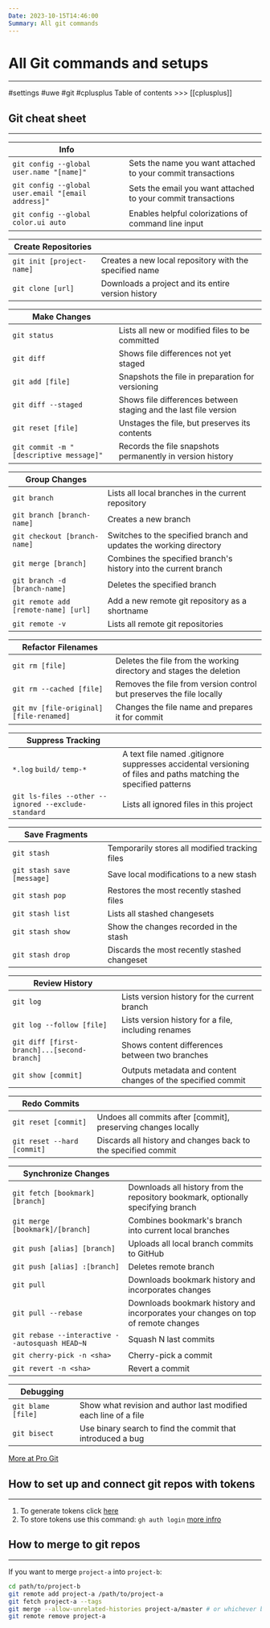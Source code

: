 ```yaml
---
Date: 2023-10-15T14:46:00
Summary: All git commands
---
```

# All Git commands and setups
---
#settings #uwe #git #cplusplus 
Table of contents >>> [[cplusplus]]

## Git cheat sheet
---

|Info   |   |
|---|---|
|`git config --global user.name "[name]"`|Sets the name you want attached to your commit transactions|
|`git config --global user.email "[email address]"`|Sets the email you want attached to your commit transactions|
|`git config --global color.ui auto`|Enables helpful colorizations of command line input|

|Create Repositories   |   |
|---|---|
|`git init [project-name]`|Creates a new local repository with the specified name|
|`git clone [url]`|Downloads a project and its entire version history|

|Make Changes   |   |
|---|---|
|`git status`|Lists all new or modified files to be committed|
|`git diff`|Shows file differences not yet staged|
|`git add [file]`|Snapshots the file in preparation for versioning|
|`git diff --staged`|Shows file differences between staging and the last file version|
|`git reset [file]`|Unstages the file, but preserves its contents|
|`git commit -m "[descriptive message]"`|Records the file snapshots permanently in version history|

|Group Changes   |   |
|---|---|
|`git branch`|Lists all local branches in the current repository|
|`git branch [branch-name]`|Creates a new branch|
|`git checkout [branch-name]`|Switches to the specified branch and updates the working directory|
|`git merge [branch]`|Combines the specified branch's history into the current branch|
|`git branch -d [branch-name]`|Deletes the specified branch|
|`git remote add [remote-name] [url]`|Add a new remote git repository as a shortname|
|`git remote -v`|Lists all remote git repositories|

|Refactor Filenames   |   |
|---|---|
|`git rm [file]`|Deletes the file from the working directory and stages the deletion|
|`git rm --cached [file]`|Removes the file from version control but preserves the file locally|
|`git mv [file-original] [file-renamed]`|Changes the file name and prepares it for commit|

|Suppress Tracking   |   |
|---|---|
|`*.log` `build/` `temp-*`|A text file named .gitignore suppresses accidental versioning of files and paths matching the specified patterns|
|`git ls-files --other --ignored --exclude-standard`|Lists all ignored files in this project|

|Save Fragments   |   |
|---|---|
|`git stash`|Temporarily stores all modified tracking files|
|`git stash save [message]`|Save local modifications to a new stash|
|`git stash pop`|Restores the most recently stashed files|
|`git stash list`|Lists all stashed changesets|
|`git stash show`|Show the changes recorded in the stash|
|`git stash drop`|Discards the most recently stashed changeset|

| Review History  |   |
|---|---|
|`git log`|Lists version history for the current branch|
|`git log --follow [file]`|Lists version history for a file, including renames|
|`git diff [first-branch]...[second-branch]`|Shows content differences between two branches|
|`git show [commit]`|Outputs metadata and content changes of the specified commit|

| Redo Commits  |   |
|---|---|
|`git reset [commit]`|Undoes all commits after [commit], preserving changes locally|
|`git reset --hard [commit]`|Discards all history and changes back to the specified commit|

|Synchronize Changes   |   |
|---|---|
|`git fetch [bookmark] [branch]`|Downloads all history from the repository bookmark, optionally specifying branch|
|`git merge [bookmark]/[branch]`|Combines bookmark's branch into current local branches|
|`git push [alias] [branch]`|Uploads all local branch commits to GitHub|
|`git push [alias] :[branch]`|Deletes remote branch|
|`git pull`|Downloads bookmark history and incorporates changes|
|`git pull --rebase`|Downloads bookmark history and incorporates your changes on top of remote changes|
|`git rebase --interactive --autosquash HEAD~N`|Squash N last commits|
|`git cherry-pick -n <sha>`|Cherry-pick a commit|
|`git revert -n <sha>`|Revert a commit|

|Debugging   |   |
|---|---|
|`git blame [file]`|Show what revision and author last modified each line of a file|
|`git bisect`|Use binary search to find the commit that introduced a bug|

[More at Pro Git](https://git-scm.com/book/en/v2/Getting-Started-Git-Basics)
## How to set up and connect git repos with tokens
---
1. To generate tokens click [here](https://www.youtube.com/watch?v=ytSoabxSQ6E)
2. To store tokens use this command: `gh auth login` [more infro](https://docs.github.com/en/get-started/getting-started-with-git/caching-your-github-credentials-in-git)

## How to merge to git repos
---
If you want to merge `project-a` into `project-b`:
```bash
cd path/to/project-b
git remote add project-a /path/to/project-a
git fetch project-a --tags
git merge --allow-unrelated-histories project-a/master # or whichever branch you want to merge
git remote remove project-a
```


